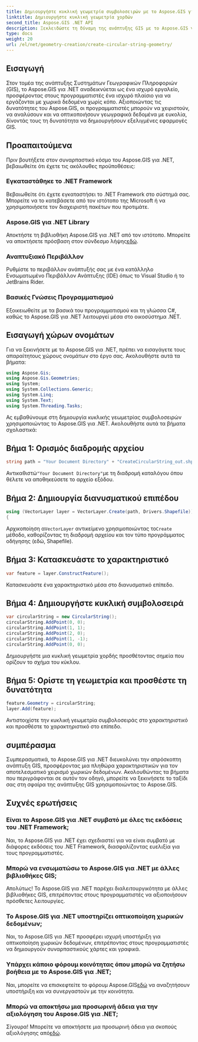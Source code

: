 ```yaml
---
title: Δημιουργήστε κυκλική γεωμετρία συμβολοσειρών με το Aspose.GIS για .NET
linktitle: Δημιουργήστε κυκλική γεωμετρία χορδών
second_title: Aspose.GIS .NET API
description: Ξεκλειδώστε τη δύναμη της ανάπτυξης GIS με το Aspose.GIS για .NET. Δημιουργήστε, αναλύστε και οπτικοποιήστε χωρικά δεδομένα χωρίς κόπο.
type: docs
weight: 20
url: /el/net/geometry-creation/create-circular-string-geometry/
---
```

## Εισαγωγή
Στον τομέα της ανάπτυξης Συστημάτων Γεωγραφικών Πληροφοριών (GIS), το Aspose.GIS για .NET αναδεικνύεται ως ένα ισχυρό εργαλείο, προσφέροντας στους προγραμματιστές ένα ισχυρό πλαίσιο για να εργάζονται με χωρικά δεδομένα χωρίς κόπο. Αξιοποιώντας τις δυνατότητες του Aspose.GIS, οι προγραμματιστές μπορούν να χειριστούν, να αναλύσουν και να οπτικοποιήσουν γεωγραφικά δεδομένα με ευκολία, δίνοντάς τους τη δυνατότητα να δημιουργήσουν εξελιγμένες εφαρμογές GIS.
## Προαπαιτούμενα
Πριν βουτήξετε στον συναρπαστικό κόσμο του Aspose.GIS για .NET, βεβαιωθείτε ότι έχετε τις ακόλουθες προϋποθέσεις:
### Εγκαταστάθηκε το .NET Framework
Βεβαιωθείτε ότι έχετε εγκαταστήσει το .NET Framework στο σύστημά σας. Μπορείτε να το κατεβάσετε από τον ιστότοπο της Microsoft ή να χρησιμοποιήσετε τον διαχειριστή πακέτων που προτιμάτε.
### Aspose.GIS για .NET Library
 Αποκτήστε τη βιβλιοθήκη Aspose.GIS για .NET από τον ιστότοπο. Μπορείτε να αποκτήσετε πρόσβαση στον σύνδεσμο λήψης[εδώ](https://releases.aspose.com/gis/net/).
### Αναπτυξιακό Περιβάλλον
Ρυθμίστε το περιβάλλον ανάπτυξής σας με ένα κατάλληλο Ενσωματωμένο Περιβάλλον Ανάπτυξης (IDE) όπως το Visual Studio ή το JetBrains Rider.
### Βασικές Γνώσεις Προγραμματισμού
Εξοικειωθείτε με τα βασικά του προγραμματισμού και τη γλώσσα C#, καθώς το Aspose.GIS για .NET λειτουργεί μέσα στο οικοσύστημα .NET.

## Εισαγωγή χώρων ονομάτων
Για να ξεκινήσετε με το Aspose.GIS για .NET, πρέπει να εισαγάγετε τους απαραίτητους χώρους ονομάτων στο έργο σας. Ακολουθήστε αυτά τα βήματα:

```csharp
using Aspose.Gis;
using Aspose.Gis.Geometries;
using System;
using System.Collections.Generic;
using System.Linq;
using System.Text;
using System.Threading.Tasks;
```

Ας εμβαθύνουμε στη δημιουργία κυκλικής γεωμετρίας συμβολοσειρών χρησιμοποιώντας το Aspose.GIS για .NET. Ακολουθήστε αυτά τα βήματα σχολαστικά:
## Βήμα 1: Ορισμός διαδρομής αρχείου
```csharp
string path = "Your Document Directory" + "CreateCircularString_out.shp";
```
 Αντικαθιστώ`"Your Document Directory"`με τη διαδρομή καταλόγου όπου θέλετε να αποθηκεύσετε το αρχείο εξόδου.
## Βήμα 2: Δημιουργία διανυσματικού επιπέδου
```csharp
using (VectorLayer layer = VectorLayer.Create(path, Drivers.Shapefile))
{
```
 Αρχικοποίηση α`VectorLayer` αντικείμενο χρησιμοποιώντας το`Create` μέθοδο, καθορίζοντας τη διαδρομή αρχείου και τον τύπο προγράμματος οδήγησης (εδώ, Shapefile).
## Βήμα 3: Κατασκευάστε το χαρακτηριστικό
```csharp
var feature = layer.ConstructFeature();
```
Κατασκευάστε ένα χαρακτηριστικό μέσα στο διανυσματικό επίπεδο.
## Βήμα 4: Δημιουργήστε κυκλική συμβολοσειρά
```csharp
var circularString = new CircularString();
circularString.AddPoint(0, 0);
circularString.AddPoint(1, 1);
circularString.AddPoint(2, 0);
circularString.AddPoint(1, -1);
circularString.AddPoint(0, 0);
```
Δημιουργήστε μια κυκλική γεωμετρία χορδής προσθέτοντας σημεία που ορίζουν το σχήμα του κύκλου.
## Βήμα 5: Ορίστε τη γεωμετρία και προσθέστε τη δυνατότητα
```csharp
feature.Geometry = circularString;
layer.Add(feature);
```
Αντιστοιχίστε την κυκλική γεωμετρία συμβολοσειράς στο χαρακτηριστικό και προσθέστε το χαρακτηριστικό στο επίπεδο.

## συμπέρασμα
Συμπερασματικά, το Aspose.GIS για .NET διευκολύνει την απρόσκοπτη ανάπτυξη GIS, προσφέροντας μια πληθώρα χαρακτηριστικών για τον αποτελεσματικό χειρισμό χωρικών δεδομένων. Ακολουθώντας τα βήματα που περιγράφονται σε αυτόν τον οδηγό, μπορείτε να ξεκινήσετε το ταξίδι σας στη σφαίρα της ανάπτυξης GIS χρησιμοποιώντας το Aspose.GIS.
## Συχνές ερωτήσεις
### Είναι το Aspose.GIS για .NET συμβατό με όλες τις εκδόσεις του .NET Framework;
Ναι, το Aspose.GIS για .NET έχει σχεδιαστεί για να είναι συμβατό με διάφορες εκδόσεις του .NET Framework, διασφαλίζοντας ευελιξία για τους προγραμματιστές.
### Μπορώ να ενσωματώσω το Aspose.GIS για .NET με άλλες βιβλιοθήκες GIS;
Απολύτως! Το Aspose.GIS για .NET παρέχει διαλειτουργικότητα με άλλες βιβλιοθήκες GIS, επιτρέποντας στους προγραμματιστές να αξιοποιήσουν πρόσθετες λειτουργίες.
### Το Aspose.GIS για .NET υποστηρίζει οπτικοποίηση χωρικών δεδομένων;
Ναι, το Aspose.GIS για .NET προσφέρει ισχυρή υποστήριξη για οπτικοποίηση χωρικών δεδομένων, επιτρέποντας στους προγραμματιστές να δημιουργούν συναρπαστικούς χάρτες και γραφικά.
### Υπάρχει κάποιο φόρουμ κοινότητας όπου μπορώ να ζητήσω βοήθεια με το Aspose.GIS για .NET;
 Ναι, μπορείτε να επισκεφτείτε το φόρουμ Aspose.GIS[εδώ](https://forum.aspose.com/c/gis/33) να αναζητήσουν υποστήριξη και να συνεργαστούν με την κοινότητα.
### Μπορώ να αποκτήσω μια προσωρινή άδεια για την αξιολόγηση του Aspose.GIS για .NET;
 Σίγουρα! Μπορείτε να αποκτήσετε μια προσωρινή άδεια για σκοπούς αξιολόγησης από[εδώ](https://purchase.aspose.com/temporary-license/).